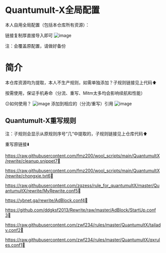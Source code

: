 # Quantumult-X全局配置

本人自用全局配置（包括本仓库所有资源）：

链接复制厚直接导入即可
![image](https://github.com/Du23456/Quantumult-X/assets/127875782/e90abab0-567c-4b97-a6bf-bea4f359c6f5)

注：会覆盖原配置，请做好备份


# 简介

本仓库资源均为提取，本人不生产规则，如需单独添加？子规则链接见上代码⬆️

按需使用，保证手机寿命（分流、重写、Mitm太多均会影响续航和性能）

😕如何使用？
![image](https://github.com/Du23456/Quantumult-X/assets/127875782/bc63cbfa-56f7-4d3e-99a0-f6f9a0b119a2)
添加到相应的（分流/重写）引用
![image](https://github.com/Du23456/Quantumult-X/assets/127875782/b73e6b8e-6b63-42a8-9181-740b60fa63b8)


## Quantumult-X重写规则

注：子规则会显示从原规则序号“几“中提取的，子规则链接见上仓库代码⬆️

重写原链接⬇️

https://raw.githubusercontent.com/fmz200/wool_scripts/main/QuantumultX/rewrite/cleanup.snippet7⃣️

https://raw.githubusercontent.com/fmz200/wool_scripts/main/QuantumultX/rewrite/chongxie.txt6⃣️

https://raw.githubusercontent.com/zqzess/rule_for_quantumultX/master/QuantumultX/rewrite/MyRewrite.conf5⃣

https://ybnet.ga/rewrite/AdBlock.conf4⃣️

https://github.com/ddgksf2013/Rewrite/raw/master/AdBlock/StartUp.conf3⃣️

https://raw.githubusercontent.com/zwf234/rules/master/QuantumultX/tailadv.conf2⃣️

https://raw.githubusercontent.com/zwf234/rules/master/QuantumultX/qxrules.conf1⃣️
